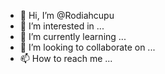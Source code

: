- 👋 Hi, I’m @Rodiahcupu
- 👀 I’m interested in ...
- 🌱 I’m currently learning ...
- 💞️ I’m looking to collaborate on ...
- 📫 How to reach me ...

<!---
Rodiahcupu/Rodiahcupu is a ✨ special ✨ repository because its `README.md` (this file) appears on your GitHub profile.
You can click the Preview link to take a look at your changes.
--->
